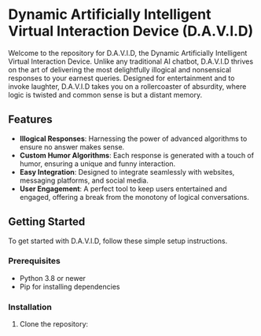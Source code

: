# Dynamic Artificially Intelligent Virtual Interaction Device (D.A.V.I.D)

Welcome to the repository for D.A.V.I.D, the Dynamic Artificially Intelligent Virtual Interaction Device. Unlike any traditional AI chatbot, D.A.V.I.D thrives on the art of delivering the most delightfully illogical and nonsensical responses to your earnest queries. Designed for entertainment and to invoke laughter, D.A.V.I.D takes you on a rollercoaster of absurdity, where logic is twisted and common sense is but a distant memory.

## Features

- **Illogical Responses**: Harnessing the power of advanced algorithms to ensure no answer makes sense.
- **Custom Humor Algorithms**: Each response is generated with a touch of humor, ensuring a unique and funny interaction.
- **Easy Integration**: Designed to integrate seamlessly with websites, messaging platforms, and social media.
- **User Engagement**: A perfect tool to keep users entertained and engaged, offering a break from the monotony of logical conversations.

## Getting Started

To get started with D.A.V.I.D, follow these simple setup instructions.

### Prerequisites

- Python 3.8 or newer
- Pip for installing dependencies

### Installation

1. Clone the repository:
